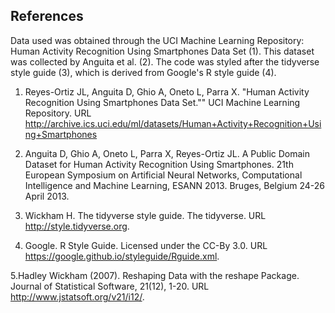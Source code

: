 ## References

Data used was obtained through the UCI Machine Learning Repository: Human Activity Recognition Using Smartphones Data Set (1). This dataset was collected by Anguita et al. (2). The code was styled after the tidyverse style guide (3), which is derived from Google's R style guide (4). 

1.  Reyes-Ortiz JL, Anguita D, Ghio A, Oneto L, Parra X. "Human Activity Recognition Using Smartphones Data Set."" UCI Machine Learning Repository. URL http://archive.ics.uci.edu/ml/datasets/Human+Activity+Recognition+Using+Smartphones

2.  Anguita D, Ghio A, Oneto L, Parra X, Reyes-Ortiz JL. A Public Domain Dataset for Human Activity Recognition Using Smartphones. 21th European Symposium on Artificial Neural Networks, Computational Intelligence and Machine Learning, ESANN 2013. Bruges, Belgium 24-26 April 2013.

3.	Wickham H. The tidyverse style guide. The tidyverse. URL http://style.tidyverse.org.

4.  Google. R Style Guide. Licensed under the CC-By 3.0. URL https://google.github.io/styleguide/Rguide.xml.

5.Hadley Wickham (2007). Reshaping Data with the reshape Package. Journal of Statistical Software, 21(12), 1-20. URL http://www.jstatsoft.org/v21/i12/.